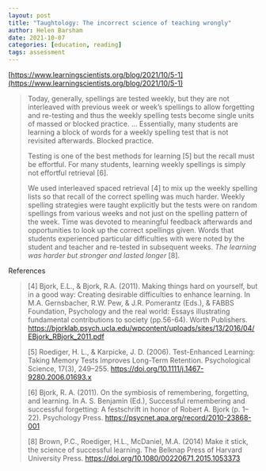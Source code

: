```yaml
---
layout: post
title: "Taughtology: The incorrect science of teaching wrongly"
author: Helen Barsham
date: 2021-10-07
categories: [education, reading]
tags: assessment
---
```


[https://www.learningscientists.org/blog/2021/10/5-1](https://www.learningscientists.org/blog/2021/10/5-1)

> Today, generally, spellings are tested weekly, but they are not interleaved with previous week or week’s spellings to allow forgetting and re-testing and thus the weekly spelling tests become single units of massed or blocked practice. ... Essentially, many students are learning a block of words for a weekly spelling test that is not revisited afterwards. Blocked practice. 
>
> Testing is one of the best methods for learning [5] but the recall must be effortful. For many students, learning weekly spellings is simply not effortful retrieval [6]. 
>
> We used interleaved spaced retrieval [4] to mix up the weekly spelling lists so that recall of the correct spelling was much harder. Weekly spelling strategies were taught explicitly but the tests were on random spellings from various weeks and not just on the spelling pattern of the week. Time was devoted to meaningful feedback afterwards and opportunities to look up the correct spellings given. Words that students experienced particular difficulties with were noted by the student and teacher and re-tested in subsequent weeks. *The learning was harder but stronger and lasted longer* [8]. 

References
> [4] Bjork, E.L., & Bjork, R.A. (2011). Making things hard on yourself, but in a good way: Creating desirable difficulties to enhance learning. In M.A. Gernsbacher, R.W. Pew, & J.R. Pomerantz (Eds.), & FABBS Foundation, Psychology and the real world: Essays illustrating fundamental contributions to society (pp.56-64). Worth Publishers. https://bjorklab.psych.ucla.edu/wpcontent/uploads/sites/13/2016/04/EBjork_RBjork_2011.pdf
>  
> [5] Roediger, H. L., & Karpicke, J. D. (2006). Test-Enhanced Learning: Taking Memory Tests Improves Long-Term Retention. Psychological Science, 17(3), 249–255. https://doi.org/10.1111/j.1467-9280.2006.01693.x
> 
> [6] Bjork, R. A. (2011). On the symbiosis of remembering, forgetting, and learning. In A. S. Benjamin (Ed.), Successful remembering and successful forgetting: A festschrift in honor of Robert A. Bjork (p. 1–22). Psychology Press. https://psycnet.apa.org/record/2010-23868-001
> 
> [8] Brown, P.C., Roediger, H.L., McDaniel, M.A. (2014) Make it stick, the science of successful learning. The Belknap Press of Harvard University Press. https://doi.org/10.1080/00220671.2015.1053373
